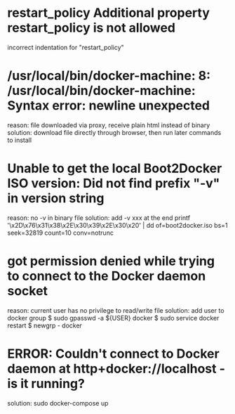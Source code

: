 # restart_policy Additional property restart_policy is not allowed
incorrect indentation for "restart_policy" 

# /usr/local/bin/docker-machine: 8: /usr/local/bin/docker-machine: Syntax error: newline unexpected
reason: file downloaded via proxy, receive plain html instead of binary
solution: download file directly through browser, then run later commands to install

# Unable to get the local Boot2Docker ISO version:  Did not find prefix "-v" in version string
reason: no -v in binary file
solution: add -v xxx at the end
printf '\x2D\x76\x31\x38\x2E\x30\x39\x2E\x30\x20' | dd of=boot2docker.iso bs=1 seek=32819 count=10 conv=notrunc 

# got permission denied while trying to connect to the Docker daemon socket
reason: current user has no privilege to read/write file
solution: add user to docker group
$ sudo gpasswd -a ${USER} docker
$ sudo service docker restart
$ newgrp - docker


# ERROR: Couldn't connect to Docker daemon at http+docker://localhost - is it running?
solution: sudo docker-compose up




